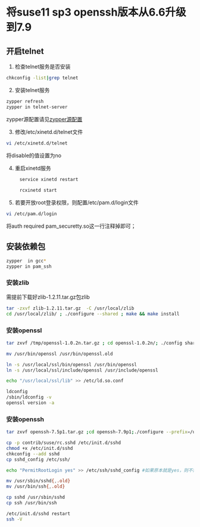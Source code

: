 # 将suse11 sp3 openssh版本从6.6升级到7.9
## 开启telnet

1. 检查telnet服务是否安装
```sh
chkconfig -list|grep telnet
```       
2. 安装telnet服务

```sh 
zypper refresh
zypper in telnet-server
```
zypper源配置请见[zypper源配置](./zypper_confugurate.md)

3. 修改/etc/xinetd.d/telnet文件
```sh
vi /etc/xinetd.d/telnet
```
将disable的值设置为no
 

4. 重启xinetd服务
```sh
     service xinetd restart
     
     rcxinetd start     
```
5. 若要开放root登录权限，则配置/etc/pam.d/login文件
```sh
vi /etc/pam.d/login
```
将auth    required       pam_securetty.so这一行注释掉即可；

## 安装依赖包

```sh
zypper  in gcc* 
zypper in pam_ssh
```
### 安装zlib

需提前下载好zlib-1.2.11.tar.gz包zlib

```sh
tar -zxvf zlib-1.2.11.tar.gz  -C /usr/local/zlib
cd /usr/local/zlib/ ; ./configure --shared ; make && make install
```

### 安装openssl

```sh
tar zxvf /tmp/openssl-1.0.2n.tar.gz ; cd openssl-1.0.2n/; ./config shared ; make && make install 

mv /usr/bin/openssl /usr/bin/openssl.old

ln -s /usr/local/ssl/bin/openssl /usr/bin/openssl 
ln -s /usr/local/ssl/include/openssl /usr/include/openssl 

echo "/usr/local/ssl/lib" >> /etc/ld.so.conf 

ldconfig 
/sbin/ldconfig -v
openssl version -a
```

### 安装openssh

```sh
tar zxvf openssh-7.5p1.tar.gz ;cd openssh-7.9p1;./configure --prefix=/usr/ --sysconfdir=/etc/ssh -with-zlib -with-ssl-dir=/usr/local/ssl -with-md5-passwords mandir=/usr/share/man ; make && make install 

cp -p contrib/suse/rc.sshd /etc/init.d/sshd 
chmod +x /etc/init.d/sshd 
chkconfig --add sshd
cp sshd_config /etc/ssh/

echo "PermitRootLogin yes" >> /etc/ssh/sshd_config #如果原本就是yes，则不需要执行

mv /usr/sbin/sshd{,.old}
mv /usr/bin/ssh{,.old}

cp sshd /usr/sbin/sshd
cp ssh /usr/bin/ssh

/etc/init.d/sshd restart
ssh -V

```
